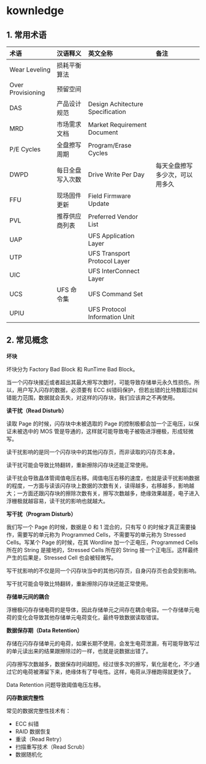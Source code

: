 # kownledge

## 1. 常用术语

| 术语              | 汉语释义         | 英文全称                         | 备注                           |
| :---------------- | :--------------- | :------------------------------- | :----------------------------- |
| Wear Leveling     | 损耗平衡算法     |                                  |                                |
| Over Provisioning | 预留空间         |                                  |                                |
| DAS               | 产品设计规范     | Design Achitecture Specification |                                |
| MRD               | 市场需求文档     | Market Requirement Document      |                                |
| P/E Cycles        | 全盘擦写周期     | Program/Erase Cycles             |                                |
| DWPD              | 每日全盘写入次数 | Drive Write Per Day              | 每天全盘擦写多少次，可以用多久 |
| FFU               | 现场固件更新     | Field Firmware Update            |                                |
| PVL               | 推荐供应商列表   | Preferred Vendor List            |                                |
| UAP               |                  | UFS Application Layer            |                                |
| UTP               |                  | UFS Transport Protocol Layer     |                                |
| UIC               |                  | UFS InterConnect Layer           |                                |
| UCS               | UFS 命令集       | UFS Command Set                  |                                |
| UPIU              |                  | UFS Protocol Information Unit    |                                |

## 2. 常见概念

**坏块** 

坏块分为 Factory Bad Block 和 RunTime Bad Block。

当一个闪存块接近或者超出其最大擦写次数时，可能导致存储单元永久性损伤。所以，用户写入闪存的数据，必须要有 ECC 纠错码保护，但若出错的比特数超过纠错能力范围，数据就会丢失，对这样的闪存块，我们应该弃之不再使用。

**读干扰（Read Disturb）**

读取 Page 的时候，闪存块中未被选取的 Page 的控制极都会加一个正电压，以保证未被选中的 MOS 管是导通的，这样就可能导致电子被吸进浮栅极，形成轻微写。

读干扰影响的是同一个闪存块中的其他闪存页，而非读取的闪存页本身。

读干扰可能会导致比特翻转，重新擦除闪存块还能正常使用。

读干扰会导致晶体管阈值电压右移。阈值电压右移的速度，也就是读干扰影响数据的程度，一方面与读该闪存块上数据的次数有关，读得越多，右移越多，影响越大；一方面还跟闪存块的擦除次数有关，擦写次数越多，绝缘效果越差，电子进入浮栅极就越容易，读干扰的影响也就越大。

**写干扰（Program Disturb）**

我们写一个 Page 的时候，数据是 0 和 1 混合的，只有写 0 的时候才真正需要操作，需要写的单元称为 Programmed Cells，不需要写的单元称为 Stressed Cells。写某个 Page 的时候，在其 Wordline 加一个正电压，Programmed Cells 所在的 String 是接地的，Stressed Cells 所在的 String 接一个正电压。这样最终产生的后果是，Stressed Cell 也会被轻微写。

写干扰影响的不仅是同一个闪存块当中的其他闪存页，自身闪存页也会受到影响。

写干扰可能会导致比特翻转，重新擦除闪存块还能正常使用。

**存储单元间的耦合**

浮栅极闪存存储电荷的是导体，因此存储单元之间存在耦合电容。一个存储单元电荷的变化会导致其他存储单元电荷变化，最终导致数据读取错误。

**数据保存期（Data Retention）**

存储在闪存存储单元的电荷，如果长期不使用，会发生电荷泄漏，有可能导致写过的单元读出来的结果跟擦除过的一样，也就是说数据出错了。

闪存擦写次数越多，数据保存时间越短。经过很多次的擦写，氧化层老化，不少通过它的电荷被滞留下来，绝缘体有了导电性。这样，电荷从浮栅跑得就更快了。

Data Retention 问题导致阈值电压左移。

**闪存数据完整性**

常见的数据完整性技术有：

- ECC 纠错
- RAID 数据恢复
- 重读（Read Retry）
- 扫描重写技术（Read Scrub）
- 数据随机化



